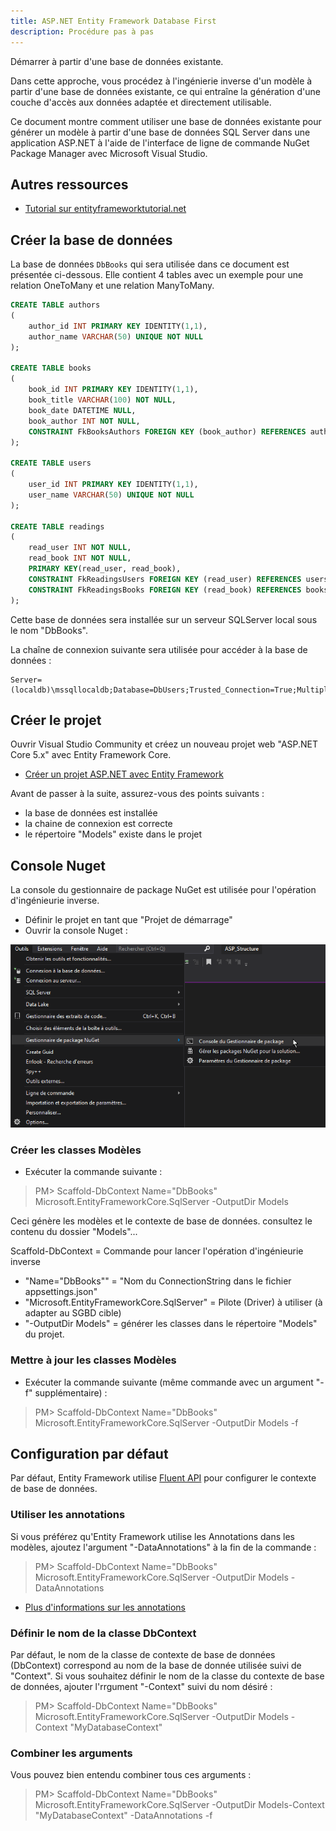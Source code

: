 ```yaml
---
title: ASP.NET Entity Framework Database First 
description: Procédure pas à pas
---
```


Démarrer à partir d'une base de données existante.

Dans cette approche, vous procédez à l'ingénierie inverse d'un modèle à partir d'une base de données existante, ce qui entraîne la génération d'une couche d'accès aux données adaptée et directement utilisable.

Ce document montre comment utiliser une base de données existante pour générer un modèle à partir d'une base de données SQL Server dans une application ASP.NET à l'aide de l'interface de ligne de commande NuGet Package Manager avec Microsoft Visual Studio.


## Autres ressources

- [Tutorial sur entityframeworktutorial.net](https://www.entityframeworktutorial.net/efcore/create-model-for-existing-database-in-ef-core.aspx)


## Créer la base de données 

La base de données `DbBooks` qui sera utilisée dans ce document est présentée ci-dessous. 
Elle contient 4 tables avec un exemple pour une relation OneToMany et une relation ManyToMany.

```sql
CREATE TABLE authors 
(
    author_id INT PRIMARY KEY IDENTITY(1,1),
    author_name VARCHAR(50) UNIQUE NOT NULL
);

CREATE TABLE books 
(
    book_id INT PRIMARY KEY IDENTITY(1,1),
    book_title VARCHAR(100) NOT NULL,
    book_date DATETIME NULL,
    book_author INT NOT NULL,
    CONSTRAINT FkBooksAuthors FOREIGN KEY (book_author) REFERENCES authors(author_id);
);

CREATE TABLE users 
(
    user_id INT PRIMARY KEY IDENTITY(1,1),
    user_name VARCHAR(50) UNIQUE NOT NULL
);

CREATE TABLE readings 
(
    read_user INT NOT NULL,
    read_book INT NOT NULL,
    PRIMARY KEY(read_user, read_book),
    CONSTRAINT FkReadingsUsers FOREIGN KEY (read_user) REFERENCES users(user_id),
    CONSTRAINT FkReadingsBooks FOREIGN KEY (read_book) REFERENCES books(book_id);
);

```

Cette base de données sera installée sur un serveur SQLServer local sous le nom "DbBooks".

La chaîne de connexion suivante sera utilisée pour accéder à la base de données :

```
Server=(localdb)\mssqllocaldb;Database=DbUsers;Trusted_Connection=True;MultipleActiveResultSets=true
```

## Créer le projet

Ouvrir Visual Studio Community et créez un nouveau projet web "ASP.NET Core 5.x" avec Entity Framework Core.

- [Créer un projet ASP.NET avec Entity Framework](asp-creer-projet.html)

Avant de passer à la suite, assurez-vous des points suivants :

- la base de données est installée
- la chaine de connexion est correcte
- le répertoire "Models" existe dans le projet


## Console Nuget 

La console du gestionnaire de package NuGet est utilisée pour l'opération d'ingénieurie inverse.

- Définir le projet en tant que "Projet de démarrage"
- Ouvrir la console Nuget : 

![Ouvrir la console nuget](img/nuget-ouvrir-console.png)


### Créer les classes Modèles 

- Exécuter la commande suivante :

> PM> Scaffold-DbContext Name="DbBooks" Microsoft.EntityFrameworkCore.SqlServer -OutputDir Models

Ceci génère les modèles et le contexte de base de données. consultez le contenu du dossier "Models"...

Scaffold-DbContext = Commande pour lancer l'opération d'ingénieurie inverse
- "Name="DbBooks"" = "Nom du ConnectionString dans le fichier appsettings.json"
- "Microsoft.EntityFrameworkCore.SqlServer" = Pilote (Driver) à utiliser (à adapter au SGBD cible)
- "-OutputDir Models" = générer les classes dans le répertoire "Models" du projet.

### Mettre à jour les classes Modèles 

- Exécuter la commande suivante (même commande avec un argument "-f" supplémentaire) :

> PM> Scaffold-DbContext Name="DbBooks" Microsoft.EntityFrameworkCore.SqlServer -OutputDir Models -f


## Configuration par défaut

Par défaut, Entity Framework utilise [Fluent API](https://www.learnentityframeworkcore.com/configuration/fluent-api) pour configurer le contexte de base de données.

### Utiliser les annotations

Si vous préférez qu'Entity Framework utilise les Annotations dans les modèles, ajoutez l'argument "-DataAnnotations" à la fin de la commande : 

> PM> Scaffold-DbContext Name="DbBooks" Microsoft.EntityFrameworkCore.SqlServer -OutputDir Models -DataAnnotations

- [Plus d'informations sur les annotations](https://www.learnentityframeworkcore.com/configuration/data-annotation-attributes)

### Définir le nom de la classe DbContext

Par défaut, le nom de la classe de contexte de base de données (DbContext) correspond au nom de la base de donnée utilisée suivi de "Context".
Si vous souhaitez définir le nom de la classe du contexte de base de données, ajouter l'rrgument "-Context" suivi du nom désiré : 

> PM> Scaffold-DbContext Name="DbBooks" Microsoft.EntityFrameworkCore.SqlServer -OutputDir Models -Context "MyDatabaseContext" 


### Combiner les arguments

Vous pouvez bien entendu combiner tous ces arguments : 

> PM> Scaffold-DbContext Name="DbBooks" Microsoft.EntityFrameworkCore.SqlServer -OutputDir Models-Context "MyDatabaseContext" -DataAnnotations -f
